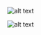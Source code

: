 ![alt text](https://lh3.googleusercontent.com/VBdfHUOlC2QotiiHjlLHQO7U12eiIS1gBfeoEThxHfDga8YuIpNjrm8x51ixwueEhd3LEkiROAXpsROSgCGAHcQaOnj0DhkiFnnX4z1kYnDDqK76oKmcxlTJknviOmai_Pk0N-wMn72ITo1j53zMdXEnfeaz4KJxXDJ6zQpRGB8iEasisIVmi_MataaeDygk-hJelY_mn2P3S4G1iTghCAx9yMxZ1D9Crz8WFxpq7jD6ifLgd8IUVVB4T3XC2X3NfPQtoi-9ntkIwtJsMvmfAh6nisTOeJKzY9kIpYL1KXIp6EvyPoVuehKNb1-T7-dOdAG7eVTgVMcszUvDTbBnNatUpwxZXrUCLxTJ0qZRLc_R0zvRwwkcAS1mzTgMU2ATNWQ0HcRDN7QX9qfqcoctAPJdnKSgNU_73JrJuj0WOLClo3roc9tADp7VwhaYOAn2DCZQ4iJicHBUfJfEBV7abHemyVpU32VFO5h4KePNXenjnn6sY-8rNkPUw-LdqVvLGum-K_tP5DEkEEmYz7x1fjcaLoYEtSEU_MvKulNYDv2vte9LWTBEdEQoqZW6FWdqQdQFM-hA_Hi6jVG1JZ8-6aak5wNtRgHWGUlZOkBggEQcLPVA9UAV_disy2aNvKLNpgvA2k8dxgAHVJawC2n9I_DFaYMG8btuuEDvDsMfYDN71zBDYwXVjDTj9puVaZHM7i9rVeSG_i9EV610QN10pwGa2GJlCmN0VeRpkfnWwigQcJOV3cUbALj9F2W4t_uNaoT1n3IzQS0Z41Th_R4BusRth_5gf0x_ACsY=w652-h1122-no?authuser=0)

![alt text](https://lh3.googleusercontent.com/sZAiQPCjckielP_0hi6TESG-0BWikCYC1z9n8V5-QYm2zW7En0VLsOe76lBZR7kn1p-irA95HugB0WkEjbA3wvFDzVkkVowpOONpxThRHQwaPgG-iglhDvaOqzwjiaH91MyW76p2DYCGKeDqaVaFrTxSYIfXyUBQlNe8_JVDH6zT4Ci78qSvVMLP1bv5bV-6dTGk2tzZpMUS-OrfNxVVWy5c5i4x_dmgHxqkM-niM1HT8wbYpf8SvfUwDU6Uhk7zSYCmNBl-wQ3b2S04uFmkKl2U-QLpPAAvCGJMWDvrOt0gpMkNhHo0HlwQsiM4BlhD1AgGVxAV4f5RsgUUCePgjykZSKyGsWA5_IQ5980vAqBnAaitPtp6kenKeobYhAQBvbqMG6EXNnIKA6lVSEzpPhjjv2277M7r2Ax-L_j1nYRB9mCSPUpm232fAf0fhGz11GMcXlv_1h8YtbfQmiT_rAeVeHGPZqgVcxSqZI1okklWKAo6vh_s3Gvn3x2TRUYwlxBu2DtHvQbX-EbjoZ7-ObxNgQEMC1Cro6E4D4YGaIxhOiRzGRXibTG9EbQ46AUKm6cUGYQ5d3AzPyec_RSC3_WGMju_xoHyI5tdQHkKhmhWQgPD01AUmfyklCcKGVbaoz06eiivW3uXY0RS9EJIwXCOvyDymB2uiaDfXMsiqo4x4lK7V8OjBWVsnpSQndMZULyFFAFPpYAGcnnZTXuPuK9eKLDeG3EhLSAvtlaNAhmdszIz98x3iGvTVo9fKU2bmH8MFxo00q3_l0XstVLZr90rMhWQRmrrpRQW=w328-h385-no?authuser=0)
